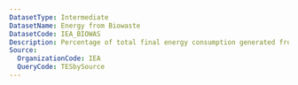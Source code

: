 ```yaml
---
DatasetType: Intermediate
DatasetName: Energy from Biowaste
DatasetCode: IEA_BIOWAS
Description: Percentage of total final energy consumption generated from Biowaste(?)
Source:
  OrganizationCode: IEA
  QueryCode: TESbySource
---
```


